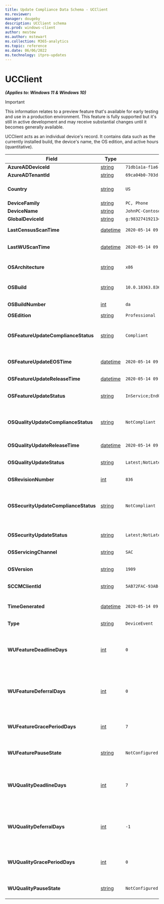 ```yaml
---
title: Update Compliance Data Schema - UCClient
ms.reviewer: 
manager: dougeby
description: UCClient schema
ms.prod: windows-client
author: mestew
ms.author: mstewart
ms.collection: M365-analytics
ms.topic: reference
ms.date: 06/06/2022
ms.technology: itpro-updates
---
```


# UCClient
<!--37063317, 30141258, 37063041-->
***(Applies to: Windows 11 & Windows 10)***

> [!Important]
> This information relates to a preview feature that's available for early testing and use in a production environment. This feature is fully supported but it's still in active development and may receive substantial changes until it becomes generally available.

UCClient acts as an individual device's record. It contains data such as the currently installed build, the device's name, the OS edition, and active hours (quantitative).

|Field |Type |Example |Description |
|---|---|---|---|
| **AzureADDeviceId** |  [string](/azure/kusto/query/scalar-data-types/string) | `71db1a1a-f1a6-4a25-b88f-79c2f513dae0` | Azure AD Device ID |
| **AzureADTenantId** |  [string](/azure/kusto/query/scalar-data-types/string) | `69ca04b0-703d-4b3a-9184-c4e3c15d6f5e` | Azure AD Tenant ID |
| **Country** |  [string](/azure/kusto/query/scalar-data-types/string) | `US` | The last-reported location of device (country), based on IP address. Shown as country code. |
| **DeviceFamily** |  [string](/azure/kusto/query/scalar-data-types/string) | `PC, Phone` | The device family such as PC, Phone. |
| **DeviceName** |  [string](/azure/kusto/query/scalar-data-types/string) | `JohnPC-Contoso` | Client-provided device name |
| **GlobalDeviceId** |  [string](/azure/kusto/query/scalar-data-types/string) | `g:9832741921341` | The global device identifier |
| **LastCensusScanTime** |  [datetime](/azure/kusto/query/scalar-data-types/datetime) | `2020-05-14 09:26:03.478039` | The last time this device performed a successful census scan, if any. |
| **LastWUScanTime** |  [datetime](/azure/kusto/query/scalar-data-types/datetime) | `2020-05-14 09:26:03.478039` | The last time this device performed a successful Windows Update scan, if any. |
| **OSArchitecture** |  [string](/azure/kusto/query/scalar-data-types/string) | `x86` | The architecture of the operating system (not the device) this device is currently on. |
| **OSBuild** |  [string](/azure/kusto/query/scalar-data-types/string) | `10.0.18363.836` | The full operating system build installed on this device, such as Major.Minor.Build.Revision  |
| **OSBuildNumber** |  [int](/azure/kusto/query/scalar-data-types/int) | `da` | The major build number, in int format, the device is using. |
| **OSEdition** |  [string](/azure/kusto/query/scalar-data-types/string) | `Professional` | The Windows edition |
| **OSFeatureUpdateComplianceStatus** |  [string](/azure/kusto/query/scalar-data-types/string)| `Compliant` | Whether or not the device is on the latest feature update being offered by the Windows Update for Business deployment service, else NotApplicable. |
| **OSFeatureUpdateEOSTime** |  [datetime](/azure/kusto/query/scalar-data-types/datetime) | `2020-05-14 09:26:03.478039` | The end of service date of the feature update currently installed on the device. |
| **OSFeatureUpdateReleaseTime** |  [datetime](/azure/kusto/query/scalar-data-types/datetime) | `2020-05-14 09:26:03.478039` | The release date of the feature update currently installed on the device. |
| **OSFeatureUpdateStatus** |  [string](/azure/kusto/query/scalar-data-types/string) | `InService;EndOfService` | Whether or not the device is on the latest available feature update, for its feature update. |
| **OSQualityUpdateComplianceStatus** |  [string](/azure/kusto/query/scalar-data-types/string) | `NotCompliant` | Whether or not the device is on the latest quality update being offered by the Windows Update for Business deployment service, else NotApplicable. |
| **OSQualityUpdateReleaseTime** |  [datetime](/azure/kusto/query/scalar-data-types/datetime) | `2020-05-14 09:26:03.478039` | The release date of the quality update currently installed on the device. |
| **OSQualityUpdateStatus** |  [string](/azure/kusto/query/scalar-data-types/string)| `Latest;NotLatest` | Whether or not the device is on the latest available quality update, for its feature update. | 
| **OSRevisionNumber** |  [int](/azure/kusto/query/scalar-data-types/int) | `836` | The revision, in int format, this device is on. |
| **OSSecurityUpdateComplianceStatus** |  [string](/azure/kusto/query/scalar-data-types/string) | `NotCompliant` | Whether or not the device is on the latest security update (quality update where the Classification=Security) being offered by the Windows Update for Business deployment service, else NotApplicable. |
| **OSSecurityUpdateStatus** |  [string](/azure/kusto/query/scalar-data-types/string)| `Latest;NotLatest;MultipleSecurityUpdatesMissing` | Whether or not the device is on the latest available security update, for its feature update. |
| **OSServicingChannel** |  [string](/azure/kusto/query/scalar-data-types/string) | `SAC` | The elected Windows 10 servicing channel of the device. |
| **OSVersion** |  [string](/azure/kusto/query/scalar-data-types/string) | `1909` | The Windows 10 operating system version currently installed on the device, such as 19H2, 20H1, 20H2. |
| **SCCMClientId** |  [string](/azure/kusto/query/scalar-data-types/string) | `5AB72FAC-93AB-4954-9AB0-6557D0EFA245` | Configuration Manager client ID, if available. |
| **TimeGenerated** |  [datetime](/azure/kusto/query/scalar-data-types/datetime) | `2020-05-14 09:26:03.478039` | The time the snapshot generated this specific record. This is to determine to which batch snapshot this record belongs. |
| **Type** |  [string](/azure/kusto/query/scalar-data-types/string) | `DeviceEvent` | The EntityType. |
| **WUFeatureDeadlineDays** |  [int](/azure/kusto/query/scalar-data-types/int) | `0` | CSP: ConfigureDeadlineForFeatureUpdates. The Windows update feature update deadline configuration in days. -1 indicates not configured, 0 indicates configured but set to 0. Values > 0 indicate the deadline in days. |
| **WUFeatureDeferralDays** |  [int](/azure/kusto/query/scalar-data-types/int) | `0` | CSP: DeferFeatureUpdates. The Windows update feature update deferral configuration in days. -1 indicates not configured, 0 indicates configured but set to 0. Values >0 indicate the policy setting. |
| **WUFeatureGracePeriodDays** |  [int](/azure/kusto/query/scalar-data-types/int) | `7` | The Windows Update grace period for feature update in days. -1 indicates not configured, 0 indicates configured and set to 0. Values greater than 0 indicate the grace period in days. |
| **WUFeaturePauseState** |  [string](/azure/kusto/query/scalar-data-types/string) | `NotConfigured` | Indicates pause status of device for feature updates, possible values are Paused, NotPaused, NotConfigured. |
| **WUQualityDeadlineDays** |  [int](/azure/kusto/query/scalar-data-types/int) | `7` | CSP: ConfigureDeadlineForQualityUpdates. The Windows update quality update deadline configuration in days. -1 indicates not configured, 0 indicates configured but set to 0. Values > 0 indicate the deadline in days. |
| **WUQualityDeferralDays** |  [int](/azure/kusto/query/scalar-data-types/int) | `-1` | CSP: DeferQualityUpdates. The Windows Update quality update deferral configuration in days. -1 indicates not configured, 0 indicates configured but set to 0. Values greater than 0 indicate the policy setting. |
| **WUQualityGracePeriodDays** |  [int](/azure/kusto/query/scalar-data-types/int) | `0` | The Windows Update grace period for quality update in days. -1 indicates not configured, 0 indicates configured and set to 0. Values greater than 0 indicate the grace period in days. |
| **WUQualityPauseState** |  [string](/azure/kusto/query/scalar-data-types/string) | `NotConfigured` | Indicates pause status of device for quality updates, possible values are Paused, NotPaused, NotConfigured. |
